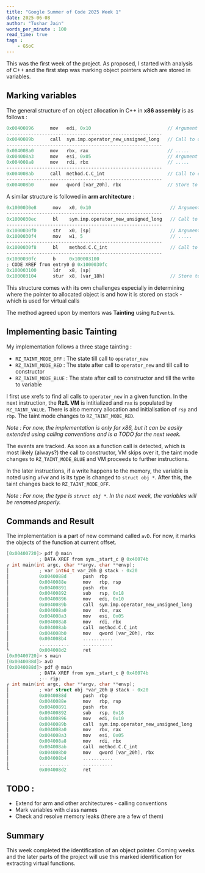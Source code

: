 ```yaml
---
title: "Google Summer of Code 2025 Week 1"
date: 2025-06-08
author: "Tushar Jain"
words_per_minute : 100
read_time: true
tags :
    - GSoC
---
```


This was the first week of the project. As proposed, I started with analysis of C++ and the first step was
marking object pointers which are stored in variables.

## Marking variables

The general structure of an object allocation in C++ in **x86 assembly** is as follows : 

```c
0x00400896      mov   edi, 0x10                            // Argument Calculation
---------------------------------------------------------
0x0040089b      call  sym.imp.operator_new_unsigned_long   // Call to operator_new
---------------------------------------------------------
0x004008a0      mov   rbx, rax                             // .....
0x004008a3      mov   esi, 0x05                            // Argument manipulation                      
0x004008a8      mov   rdi, rbx                             // .....     
---------------------------------------------------------                 
0x004008ab      call  method.C.C_int                       // Call to constructor
---------------------------------------------------------
0x004008b0      mov   qword [var_20h], rbx                 // Store to variable
```

A similar structure is followed in **arm architecture** :

```c
0x1000030e8      mov   x0, 0x10                             // Argument Calculation
---------------------------------------------------------
0x1000030ec      bl    sym.imp.operator_new_unsigned_long   // Call to operator_new
---------------------------------------------------------
0x1000030f0      str   x0, [sp]                             // Argument manipulation
0x1000030f4      mov   w1, 5                                // .....
---------------------------------------------------------
0x1000030f8      bl    method.C.C_int                       // Call to constructor
---------------------------------------------------------
0x1000030fc      b     0x100003100
; CODE XREF from entry0 @ 0x1000030fc
0x100003100      ldr   x8, [sp]
0x100003104      stur  x8, [var_18h]                        // Store to variable
```

This structure comes with its own challenges especially in determining where
the pointer to allocated object is and how it is stored on stack - which is
used for virtual calls

The method agreed upon by mentors was **Tainting** using `RzEvent`s.

## Implementing basic Tainting

My implementation follows a three stage tainting : 
- `RZ_TAINT_MODE_OFF`   : The state till call to `operator_new`
- `RZ_TAINT_MODE_RED`   : The state after call to `operator_new` and till call to constructor
- `RZ_TAINT_MODE_BLUE`  : The state after call to constructor and till the write to variable

I first use xrefs to find all calls to `operator_new` in a given function.
In the next instruction, the **RzIL VM** is intitialized and 
`rax` is populated by `RZ_TAINT_VALUE`. There is also memory allocation and 
initialisation of `rsp` and `rbp`. The taint mode changes to `RZ_TAINT_MODE_RED`.

*Note : For now, the implementation is only for x86, but it can be easily extended using calling conventions*
*and is a TODO for the next week.*

The events are tracked. As soon as a function call is detected, which is most likely (always?)
the call to constructor, VM skips over it, the taint mode changes to `RZ_TAINT_MODE_BLUE` and VM proceeds to further instructions.

In the later instructions, if a write happens to the memory, the variable is noted using `afvW` and
is its type is changed to `struct obj *`. After this, the taint changes back to `RZ_TAINT_MODE_OFF`.

*Note : For now, the type is `struct obj *`. In the next week, the variables will be renamed properly.*

## Commands and Result

The implementation is a part of new command called `avD`. For now, it marks the objects of the function
at current offset.

```c
[0x00400720]> pdf @ main
            ; DATA XREF from sym._start_c @ 0x40074b
┌ int main(int argc, char **argv, char **envp);
│           ; var int64_t var_20h @ stack - 0x20
│           0x0040088d      push  rbp
│           0x0040088e      mov   rbp, rsp
│           0x00400891      push  rbx
│           0x00400892      sub   rsp, 0x18
│           0x00400896      mov   edi, 0x10                            ; 16
│           0x0040089b      call  sym.imp.operator_new_unsigned_long   ; sym.imp.operator_new_unsigned_long
│           0x004008a0      mov   rbx, rax
│           0x004008a3      mov   esi, 0x05                            ; int64_t arg2
│           0x004008a8      mov   rdi, rbx                             ; int64_t arg1
│           0x004008ab      call  method.C.C_int                       ; method.C.C_int ;  method.C.C_int(int64_t arg1, int64_t arg2)
│           0x004008b0      mov   qword [var_20h], rbx
│           0x004008b4      ...........
│           ...........     ...........
└           0x004008d2      ret
[0x00400720]> s main
[0x0040088d]> avD
[0x0040088d]> pdf @ main
            ; DATA XREF from sym._start_c @ 0x40074b
            ;-- rip:
┌ int main(int argc, char **argv, char **envp);
│           ; var struct obj *var_20h @ stack - 0x20
│           0x0040088d      push  rbp
│           0x0040088e      mov   rbp, rsp
│           0x00400891      push  rbx
│           0x00400892      sub   rsp, 0x18
│           0x00400896      mov   edi, 0x10                            ; 16
│           0x0040089b      call  sym.imp.operator_new_unsigned_long   ; sym.imp.operator_new_unsigned_long
│           0x004008a0      mov   rbx, rax
│           0x004008a3      mov   esi, 0x05                            ; int64_t arg2
│           0x004008a8      mov   rdi, rbx                             ; int64_t arg1
│           0x004008ab      call  method.C.C_int                       ; method.C.C_int ;  method.C.C_int(int64_t arg1, int64_t arg2)
│           0x004008b0      mov   qword [var_20h], rbx
│           0x004008b4      ...........
│           ...........     ...........
└           0x004008d2      ret

```

## TODO :

- Extend for arm and other architectures - calling conventions
- Mark variables with class names
- Check and resolve memory leaks (there are a few of them)


## Summary

This week completed the identification of an object pointer. Coming weeks and the later parts of the project
will use this marked identification for extracting virtual functions.